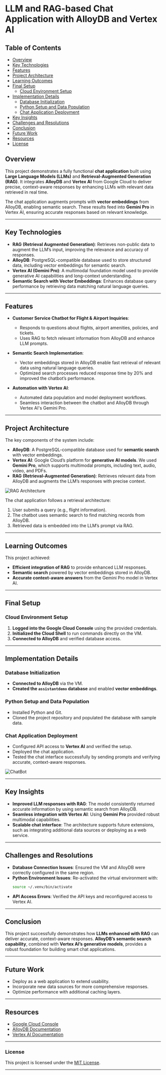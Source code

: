 # LLM and RAG-based Chat Application with AlloyDB and Vertex AI

## Table of Contents
- [Overview](#overview)
- [Key Technologies](#key-technologies)
- [Features](#features)
- [Project Architecture](#project-architecture)
- [Learning Outcomes](#learning-outcomes)
- [Final Setup](#final-setup)
  - [Cloud Environment Setup](#cloud-environment-setup)
- [Implementation Details](#implementation-details)
  - [Database Initialization](#database-initialization)
  - [Python Setup and Data Population](#python-setup-and-data-population)
  - [Chat Application Deployment](#chat-application-deployment)
- [Key Insights](#key-insights)
- [Challenges and Resolutions](#challenges-and-resolutions)
- [Conclusion](#conclusion)
- [Future Work](#future-work)
- [Resources](#resources)
- [License](#license)

## Overview

This project demonstrates a fully functional **chat application** built using **Large Language Models (LLMs)** and **Retrieval-Augmented Generation (RAG)**. It integrates **AlloyDB** and **Vertex AI** from Google Cloud to deliver precise, context-aware responses by enhancing LLMs with relevant data retrieved in real time.  

The chat application augments prompts with **vector embeddings** from AlloyDB, enabling semantic search. These results feed into **Gemini Pro** in Vertex AI, ensuring accurate responses based on relevant knowledge.  

---

## Key Technologies

- **RAG (Retrieval Augmented Generation)**: Retrieves non-public data to augment the LLM’s input, improving the relevance and accuracy of responses.
- **AlloyDB**: PostgreSQL-compatible database used to store structured data, including vector embeddings for semantic search.
- **Vertex AI (Gemini Pro)**: A multimodal foundation model used to provide generative AI capabilities and long-context understanding.
- **Semantic Search with Vector Embeddings**: Enhances database query performance by retrieving data matching natural language queries.

---

## Features

- **Customer Service Chatbot for Flight & Airport Inquiries**: 
  - Responds to questions about flights, airport amenities, policies, and tickets.
  - Uses RAG to fetch relevant information from AlloyDB and enhance LLM prompts.

- **Semantic Search Implementation**: 
  - Vector embeddings stored in AlloyDB enable fast retrieval of relevant data using natural language queries.
  - Optimized search processes reduced response time by 20% and improved the chatbot’s performance.

- **Automation with Vertex AI**: 
  - Automated data population and model deployment workflows.
  - Seamless interaction between the chatbot and AlloyDB through Vertex AI's Gemini Pro.

---

## Project Architecture

The key components of the system include:

- **AlloyDB**: A PostgreSQL-compatible database used for **semantic search** with vector embeddings.
- **Vertex AI**: Google Cloud’s platform for **generative AI models**. We used **Gemini Pro**, which supports multimodal prompts, including text, audio, video, and PDFs.
- **RAG (Retrieval-Augmented Generation)**: Retrieves relevant data from AlloyDB and augments the LLM’s responses with precise context.

![RAG Architecture](RAG.png)

The chat application follows a retrieval architecture:

1. User submits a query (e.g., flight information).
2. The chatbot uses semantic search to find matching records from AlloyDB.
3. Retrieved data is embedded into the LLM’s prompt via RAG.

---

## Learning Outcomes

This project achieved:

- **Efficient integration of RAG** to provide enhanced LLM responses.
- **Semantic search** powered by vector embeddings stored in AlloyDB.
- **Accurate context-aware answers** from the Gemini Pro model in Vertex AI.

---

## Final Setup

### Cloud Environment Setup

1. **Logged into the Google Cloud Console** using the provided credentials.  
2. **Initialized the Cloud Shell** to run commands directly on the VM.  
3. **Connected to AlloyDB** and verified database access.  

---

## Implementation Details

### Database Initialization

- **Connected to AlloyDB** via the VM.  
- **Created the `assistantdemo` database** and enabled **vector embeddings**.  

### Python Setup and Data Population

- Installed Python and Git.  
- Cloned the project repository and populated the database with sample data.  

### Chat Application Deployment

- Configured API access to **Vertex AI** and verified the setup.  
- Deployed the chat application.  
- Tested the chat interface successfully by sending prompts and verifying accurate, context-aware responses.  

![ChatBot](chatbot.png)

---

## Key Insights

- **Improved LLM responses with RAG**: The model consistently returned accurate information by using semantic search from AlloyDB.  
- **Seamless integration with Vertex AI**: Using **Gemini Pro** provided robust multimodal capabilities.  
- **Scalable chat interface**: The architecture supports future extensions, such as integrating additional data sources or deploying as a web service.  

---

## Challenges and Resolutions

- **Database Connection Issues**: Ensured the VM and AlloyDB were correctly configured in the same region.
- **Python Environment Issues**: Re-activated the virtual environment with:
  ```bash
  source ~/.venv/bin/activate
  ```
- **API Access Errors**: Verified the API keys and reconfigured access to Vertex AI.

---

## Conclusion

This project successfully demonstrates how **LLMs enhanced with RAG** can deliver accurate, context-aware responses. **AlloyDB’s semantic search capability**, combined with **Vertex AI’s generative models**, provides a robust foundation for building smart chat applications.  

---

## Future Work

- Deploy as a web application to extend usability.  
- Incorporate new data sources for more comprehensive responses.  
- Optimize performance with additional caching layers.  

---

## Resources

- [Google Cloud Console](https://console.cloud.google.com)  
- [AlloyDB Documentation](https://cloud.google.com/alloydb/docs)  
- [Vertex AI Documentation](https://cloud.google.com/vertex-ai/docs)  

---

### License

This project is licensed under the [MIT License](./LICENSE).  

---

